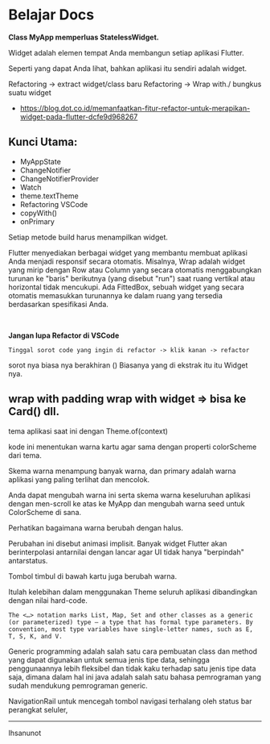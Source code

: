 # Belajar Docs

**Class MyApp memperluas StatelessWidget.**

Widget adalah elemen tempat Anda membangun setiap aplikasi Flutter. 

Seperti yang dapat Anda lihat, bahkan aplikasi itu sendiri adalah widget.

Refactoring -> extract widget/class baru
Refactoring -> Wrap with./ bungkus suatu widget

- https://blog.dot.co.id/memanfaatkan-fitur-refactor-untuk-merapikan-widget-pada-flutter-dcfe9d968267

## Kunci Utama:
- MyAppState
- ChangeNotifier
- ChangeNotifierProvider
- Watch
- theme.textTheme
- Refactoring VSCode
- copyWith() 
- onPrimary

Setiap metode build harus menampilkan widget.

Flutter menyediakan berbagai widget yang membantu membuat aplikasi Anda menjadi responsif secara otomatis. Misalnya, Wrap adalah widget yang mirip dengan Row atau Column yang secara otomatis menggabungkan turunan ke "baris" berikutnya (yang disebut "run") saat ruang vertikal atau horizontal tidak mencukupi. Ada FittedBox, sebuah widget yang secara otomatis memasukkan turunannya ke dalam ruang yang tersedia berdasarkan spesifikasi Anda.

<br>

**Jangan lupa Refactor di VSCode**

```
Tinggal sorot code yang ingin di refactor -> klik kanan -> refactor
```
sorot nya biasa nya berakhiran ()
Biasanya yang di ekstrak itu itu Widget nya.

wrap with padding
wrap with widget => bisa ke Card() dll.
---


tema aplikasi saat ini dengan Theme.of(context)

kode ini menentukan warna kartu agar sama dengan properti colorScheme dari tema. 

Skema warna menampung banyak warna, dan primary adalah warna aplikasi yang paling terlihat dan mencolok.

Anda dapat mengubah warna ini serta skema warna keseluruhan aplikasi dengan men-scroll ke atas ke MyApp dan mengubah warna seed untuk ColorScheme di sana.


Perhatikan bagaimana warna berubah dengan halus. 

Perubahan ini disebut animasi implisit. Banyak widget Flutter akan berinterpolasi antarnilai dengan lancar agar UI tidak hanya "berpindah" antarstatus.

Tombol timbul di bawah kartu juga berubah warna. 

Itulah kelebihan dalam menggunakan Theme seluruh aplikasi dibandingkan dengan nilai hard-code.

```
The <…> notation marks List, Map, Set and other classes as a generic (or parameterized) type — a type that has formal type parameters. By convention, most type variables have single-letter names, such as E, T, S, K, and V.
```

Generic programming adalah salah satu cara pembuatan class dan method yang dapat digunakan untuk semua jenis tipe data, sehingga penggunaannya lebih fleksibel dan tidak kaku terhadap satu jenis tipe data saja, dimana dalam hal ini java adalah salah satu bahasa pemrograman yang sudah mendukung pemrograman generic.

NavigationRail untuk mencegah tombol navigasi terhalang oleh status bar perangkat seluler,

---
Ihsanunot